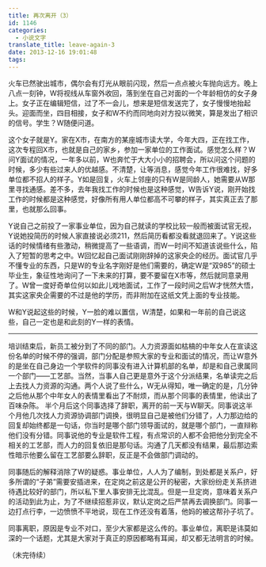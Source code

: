 ```yaml
---
title: 再次离开（3）
id: 1146
categories:
  - 小说文字
translate_title: leave-again-3
date: 2013-12-16 19:01:48
tags:
---
```


火车已然驶出城市，偶尔会有灯光从眼前闪现，然后一点点被火车抛向远方。晚上八点一刻钟，W将视线从车窗外收回，落到坐在自己对面的一个年龄相仿的女子身上。女子正在编辑短信，过了不一会儿，想来是短信发送完了，女子慢慢地抬起头。迎面而坐，四目相接，女子和W不约而同地向对方投以微笑，算是发出了相识的信号。学生？W随便问道。

这个女子就是Y。家在X市，在南方的某座城市读大学，今年大四，正在找工作，这次专程回X市，也就是自己的家乡，参加一家单位的工作面试。感觉怎么样？W问Y面试的情况，一年多以前，W也奔忙于大大小小的招聘会，所以问这个问题的时候，多少有些过来人的优越感。不清楚，让等消息，感觉今年工作很难找，好多单位都不招人的样子。Y如是回复，火车上邻座的只有W是同龄人，她需要从W那里寻找通感。差不多，去年我找工作的时候也是这种感觉，W告诉Y说，刚开始找工作的时候都是这种感觉，好像所有用人单位都高不可攀的样子，其实真正去了那里，也就那么回事。

Y说自己之前投了一家事业单位，因为自己就读的学校比较一般而被面试官无视，Y说她投简历的时候人家直接说必须211，然后简历看都没看就退回来了。Y说这些话的时候情绪有些激动，稍微提高了一些语调，而W一时间不知道该说些什么，陷入了短暂的思考之中。W回忆起自己面试刚刚辞掉的这家央企的经历。面试官几乎不懂专业的东西，只是W的专业名字刚好是他们需要的，确定W是“双985”的硕士毕业生，象征性地询问了一下未来的打算，要不要留在X市等，然后就同意录用了。W曾一度好奇单位何以如此儿戏地面试，工作了一段时间之后W才恍然大悟，其实这家央企需要的不过是他的学历，而非附加在这纸文凭上面的专业技能。

W和Y说起这些的时候，Y一脸的难以置信，W清楚，如果和一年前的自己说这些，自己一定也是和此刻的Y一样的表情。

------

培训结束后，新员工被分到了不同的部门。人力资源面如枯槁的中年女人在宣读这份名单的时候不停的强调，部门分配是参照大家的专业和面试的情况，而让W意外的是坐在自己身边一个学软件的同事没有进入计算机部的名单，却是和自己隶属同一个部门——工艺部。当然，当事人自己更是意外于这个分派结果，名单读完之后上去找人力资源的沟通。两个人说了些什么，W无从得知，唯一确定的是，几分钟之后他从那个中年女人的表情里看出了不耐烦，而从那个同事的表情里，他读出了百味杂陈。
半个月后这个同事选择了辞职，离开的前一天与W聊天。同事说这半个月他几次找人力资源协调部门调换，很明显自己是被他们分错了，人力那边给的回复却始终都是一句话，你当时是哪个部门领导面试的，就是哪个部门，一直辩称他们没有分错。同事说他的专业是软件工程，有点常识的人都不会把他分到完全不相关的工艺部，而人力的回复依旧是那句话。沟通了几天都没有结果，最后那边索性暗示他要么留在工艺部要么辞职，反正是不会做部门调动的。

同事随后的解释消除了W的疑惑。事业单位，人人为了编制，到处都是关系户，好多所谓的“子弟”需要安插进来，在定岗之前这是公开的秘密，大家纷纷走关系挤进待遇比较好的部门，所以私下里人事安排无比混乱。但是一旦定岗，意味着关系户的活动到此为止，为了不继续招惹非议，默认定岗之后严禁再去调换部门。同事一边打点行李，一边愤愤不平地说，现在工作还没有着落，他妈的被这帮孙子坑了。

同事离职，原因是专业不对口，至少大家都是这么传的。事业单位，离职是讳莫如深的一个话题，尤其是大家对于真正的原因都略有耳闻，却又都无法明言的时候。

（未完待续）